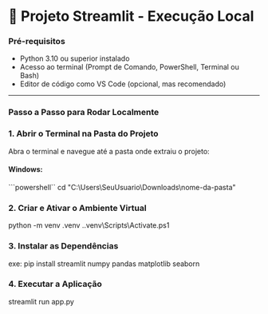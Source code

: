 # 🧠 Projeto Streamlit - Execução Local

### Pré-requisitos

- Python 3.10 ou superior instalado
- Acesso ao terminal (Prompt de Comando, PowerShell, Terminal ou Bash)
- Editor de código como VS Code (opcional, mas recomendado)

---

### Passo a Passo para Rodar Localmente

### 1. Abrir o Terminal na Pasta do Projeto

Abra o terminal e navegue até a pasta onde extraiu o projeto:

#### Windows:

```powershell``
cd "C:\Users\SeuUsuario\Downloads\nome-da-pasta"

### 2. Criar e Ativar o Ambiente Virtual
python -m venv .venv
.\.venv\Scripts\Activate.ps1

### 3. Instalar as Dependências
exe: pip install streamlit numpy pandas matplotlib seaborn

### 4. Executar a Aplicação
streamlit run app.py
